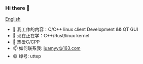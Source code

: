 ### Hi there 👋

<!--
**sunyiynus/sunyiynus** is a ✨ _special_ ✨ repository because its `README.md` (this file) appears on your GitHub profile.

Here are some ideas to get you started:

- 🔭 I’m currently working on ...
- 🌱 I’m currently learning ...
- 👯 I’m looking to collaborate on ...
- 🤔 I’m looking for help with ...
- 💬 Ask me about ...
- 📫 How to reach me: ...
- 😄 Pronouns: ...
- ⚡ Fun fact: ...
-->
[English](https://github.com/sunyiynus/sunyiynus/blob/main/zh.md)
- 🔭 我工作的内容：C/C++ linux client Development && QT GUI
- 🌱 现在正在学：C++/Rust/linux kernel
- 💬 热爱C/CPP
- 📫 如何联系我: iuamyy@163.com
- 😄 绰号: uttep

